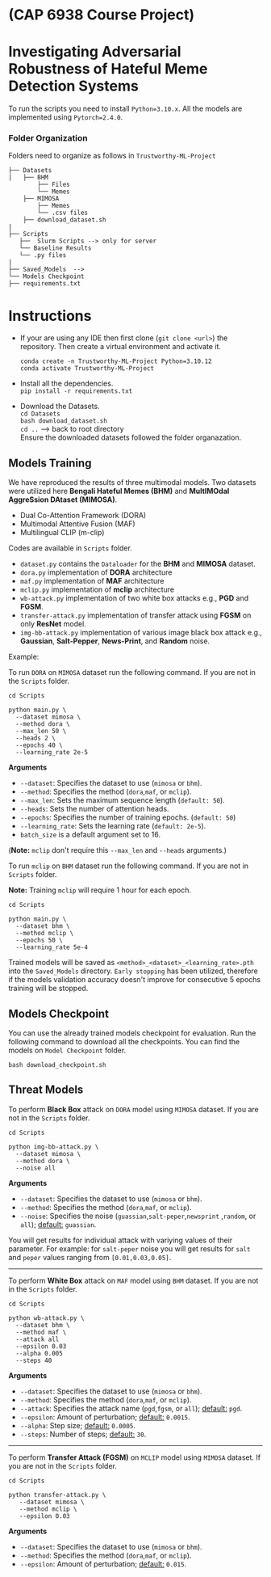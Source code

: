 # (CAP 6938 Course Project)
# Investigating Adversarial Robustness of Hateful Meme Detection Systems 


To run the scripts you need to  install `Python=3.10.x`. All the models are implemented using `Pytorch=2.4.0`. 

### Folder Organization

Folders need to organize as follows in `Trustworthy-ML-Project`

```
├── Datasets
|   ├── BHM
        ├── Files 
        └── Memes
    ├── MIMOSA
        ├── Memes 
        └── .csv files  
    ├── download_dataset.sh 
|   
├── Scripts
   ├──  Slurm Scripts --> only for server
   └── Baseline Results 
   └── .py files
|   
├── Saved_Models  -->
└── Models Checkpoint 
├── requirements.txt           
```

# Instructions

- If your are using any IDE then first clone (`git clone <url>`) the repository. Then create a virtual environment and activate it.

    `conda create -n Trustworthy-ML-Project Python=3.10.12`<br>
    `conda activate Trustworthy-ML-Project`

- Install all the dependencies.<br>
`pip install -r requirements.txt`

- Download the Datasets.<br>
`cd Datasets` <br>
`bash download_dataset.sh`<br>
`cd ..` --> back to root directory<br>
Ensure the downloaded datasets followed the folder organazation.

## Models Training 

We have reproduced the results of three multimodal models. Two datasets were utilized here **Bengali Hateful Memes (BHM)** and **MultIMOdal AggreSsion DAtaset (MIMOSA)**. 

- Dual Co-Attention Framework (DORA)
- Multimodal Attentive Fusion (MAF)
- Multilingual CLIP (m-clip)

Codes are available in `Scripts` folder. 

- `dataset.py` contains the `Dataloader` for the **BHM** and **MIMOSA** dataset.
- `dora.py` implementation of **DORA** architecture
- `maf.py` implementation of **MAF** architecture
- `mclip.py` implementation of **mclip** architecture
- `wb-attack.py` implementation of two white box attacks e.g., **PGD** and **FGSM**.
- `transfer-attack.py` implementation of transfer attack using **FGSM** on only **ResNet** model.
- `img-bb-attack.py` implementation of various image black box attack e.g., **Gaussian**, **Salt-Pepper**, **News-Print**, and **Random** noise.

Example:

To run `DORA` on `MIMOSA` dataset run the following command. If you are not in the `Scripts` folder.

```
cd Scripts

python main.py \
  --dataset mimosa \
  --method dora \
  --max_len 50 \
  --heads 2 \
  --epochs 40 \
  --learning_rate 2e-5
```

**Arguments**

- `--dataset`: Specifies the dataset to use (`mimosa` or `bhm`).
- `--method`: Specifies the method (`dora`,`maf`, or `mclip`).
- `--max_len`: Sets the maximum sequence length (`default: 50`). 
- `--heads`: Sets the number of attention heads.
- `--epochs`: Specifies the number of training epochs. (`default: 50`)
- `--learning_rate`: Sets the learning rate (`default: 2e-5`).
- `batch_size` is a default argument set to 16.


(**Note:** `mclip` don't require this `--max_len` and `--heads` arguments.)

To run `mclip` on `BHM` dataset run the following command. If you are not in `Scripts` folder. 

**Note:** Training `mclip` will require 1 hour for each epoch.

```
cd Scripts

python main.py \
  --dataset bhm \
  --method mclip \
  --epochs 50 \
  --learning_rate 5e-4  
```

Trained models will be saved as `<method>_<dataset>_<learning_rate>.pth` into the `Saved_Models` directory. `Early stopping` has been utilized, therefore if the models validation accuracy doesn't improve for consecutive 5 epochs training will be stopped.


## Models Checkpoint

You can use the already trained models checkpoint for evaluation. Run the following command to download all the checkpoints. You can find the models on `Model Checkpoint` folder.

```
bash download_checkpoint.sh
```

## Threat Models

To perform **Black Box** attack on `DORA` model using `MIMOSA` dataset. If you are not in the `Scripts` folder.

```
cd Scripts

python img-bb-attack.py \
  --dataset mimosa \
  --method dora \
  --noise all
```

**Arguments**

- `--dataset`: Specifies the dataset to use (`mimosa` or `bhm`).
- `--method`: Specifies the method (`dora`,`maf`, or `mclip`).
- `--noise`: Specifies the noise (`guassian`,`salt-peper`,`newsprint` ,`random`, or `all`); <u>default:</u> `guassian`.

You will get results for individual attack with variying values of their parameter. For example: for `salt-peper` noise you will get results for `salt` and `peper` values ranging from `[0.01,0.03,0.05]`.

---

To perform **White Box** attack on `MAF` model using `BHM` dataset. If you are not in the `Scripts` folder.

```
cd Scripts

python wb-attack.py \ 
  --dataset bhm \ 
  --method maf \ 
  --attack all
  --epsilon 0.03
  --alpha 0.005
  --steps 40
```
**Arguments**

- `--dataset`: Specifies the dataset to use (`mimosa` or `bhm`).
- `--method`: Specifies the method (`dora`,`maf`, or `mclip`).
- `--attack`: Specifies the attack name (`pgd`,`fgsm`, or `all`);  <u>default:</u> `pgd`.
- `--epsilon`: Amount of perturbation; <u>default:</u> `0.0015`.
- `--alpha`: Step size; <u>default:</u> `0.0005`.
- `--steps`: Number of steps; <u>default:</u> `30`.

---

To perform **Transfer Attack (FGSM)** on `MCLIP` model using `MIMOSA` dataset. If you are not in the `Scripts` folder.

```
cd Scripts

python transfer-attack.py \
   --dataset mimosa \
   --method mclip \ 
   --epsilon 0.03 
```
**Arguments**

- `--dataset`: Specifies the dataset to use (`mimosa` or `bhm`).
- `--method`: Specifies the method (`dora`,`maf`, or `mclip`).
- `--epsilon`: Amount of perturbation; <u>default:</u> `0.015`.